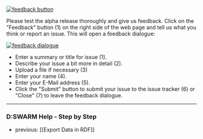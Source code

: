 [![feedback button](https://avgl.mybalsamiq.com/mockups/2368674.png?key=27106ea66faf01c9ad98a275eac48683ac53bf00)](https://avgl.mybalsamiq.com/mockups/2368674.png?key=27106ea66faf01c9ad98a275eac48683ac53bf00 "Feedback Button")

Please test the alpha release thoroughly and give us feedback. Click on the "Feedback" button (1) on the right side of the web page and tell us what you think or report an issue. This will open a feedback dialogue:

[![feedback dialogue](https://avgl.mybalsamiq.com/mockups/2368679.png?key=27106ea66faf01c9ad98a275eac48683ac53bf00)](hhttps://avgl.mybalsamiq.com/mockups/2368679.png?key=27106ea66faf01c9ad98a275eac48683ac53bf00 "Feedback Dialogue")

* Enter a summary or title for issue (1).
* Describe your issue a bit more in detail (2).
* Upload a file if necessary (3)
* Enter your name (4).
* Enter your E-Mail address (5).
* Click the "Submit" button to submit your issue to the issue tracker (6) or "Close" (7) to leave the feedback dialogue.


-----------------------------------
### D:SWARM Help - Step by Step

* previous: [[Export Data in RDF]]